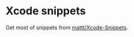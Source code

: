 # Xcode snippets
Get most of snippets from [mattt/Xcode-Snippets](https://github.com/mattt/Xcode-Snippets).
